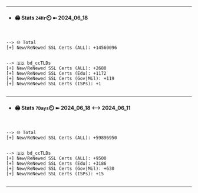 

---
- #### 🖨️ **Stats** `24Hr`⏲️ ➼ 2024_06_18
```console


--> 🌐 Total
[+] New/ReNewed SSL Certs (ALL): +14560096


--> 🇧🇩 bd_ccTLDs
[+] New/ReNewed SSL Certs (ALL): +2680
[+] New/ReNewed SSL Certs (Edu): +1172
[+] New/ReNewed SSL Certs (Gov|Mil): +119
[+] New/ReNewed SSL Certs (ISPs): +1


```

---
- #### 🖨️ **Stats** `7Days`⏲️ ➼ 2024_06_18 <--> 2024_06_11
```console


--> 🌐 Total
[+] New/ReNewed SSL Certs (ALL): +59896950


--> 🇧🇩 bd_ccTLDs
[+] New/ReNewed SSL Certs (ALL): +9500
[+] New/ReNewed SSL Certs (Edu): +3186
[+] New/ReNewed SSL Certs (Gov|Mil): +630
[+] New/ReNewed SSL Certs (ISPs): +15


```

---

